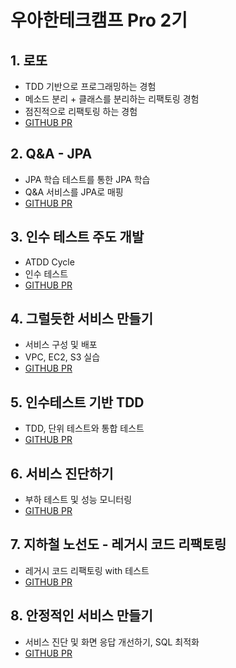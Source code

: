 # 우아한테크캠프 Pro 2기
## 1. 로또
- TDD 기반으로 프로그래밍하는 경험
- 메소드 분리 + 클래스를 분리하는 리팩토링 경험
- 점진적으로 리팩토링 하는 경험
- [GITHUB PR](https://github.com/next-step/java-lotto/pulls?q=is%3Apr+author%3Afdevjc+is%3Aclosed)

## 2. Q&A - JPA
- JPA 학습 테스트를 통한 JPA 학습
- Q&A 서비스를 JPA로 매핑
- [GITHUB PR](https://github.com/next-step/jwp-qna/pulls?q=is%3Apr+author%3Afdevjc+is%3Aclosed+)

## 3. 인수 테스트 주도 개발
- ATDD Cycle
- 인수 테스트
- [GITHUB PR](https://github.com/next-step/atdd-subway-admin/pulls?q=is%3Apr+author%3Afdevjc+is%3Aclosed)

## 4. 그럴듯한 서비스 만들기
- 서비스 구성 및 배포
- VPC, EC2, S3 실습
- [GITHUB PR](https://github.com/next-step/infra-subway-deploy/pulls?q=is%3Apr+author%3Afdevjc+is%3Aclosed)

## 5. 인수테스트 기반 TDD
- TDD, 단위 테스트와 통합 테스트
- [GITHUB PR](https://github.com/next-step/atdd-subway-service/pulls?q=is%3Apr+author%3Afdevjc+is%3Aclosed)

## 6. 서비스 진단하기
- 부하 테스트 및 성능 모니터링
- [GITHUB PR](https://github.com/next-step/infra-subway-monitoring/pulls?q=is%3Apr+author%3Afdevjc+is%3Aclosed)

## 7. 지하철 노선도 - 레거시 코드 리팩토링
- 레거시 코드 리팩토링 with 테스트
- [GITHUB PR](https://github.com/next-step/jwp-refactoring/pulls?q=is%3Apr+author%3Afdevjc+is%3Aclosed)

## 8. 안정적인 서비스 만들기
- 서비스 진단 및 화면 응답 개선하기, SQL 최적화
- [GITHUB PR](https://github.com/next-step/infra-subway-performance/pulls?q=is%3Apr+author%3Afdevjc+is%3Aclosed)